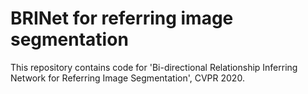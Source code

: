 # BRINet for referring image segmentation
This repository contains code for 'Bi-directional Relationship Inferring Network for Referring Image Segmentation', CVPR 2020.
